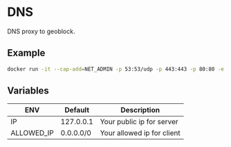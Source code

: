 # DNS

DNS proxy to geoblock.

## Example
```bash
docker run -it --cap-add=NET_ADMIN -p 53:53/udp -p 443:443 -p 80:80 -e IP=127.0.0.1 mkrou/smartdns
```

## Variables
| ENV  |  Default  |  Description  |
|---|---|---|
| IP  | 127.0.0.1  | Your public ip for server  |
| ALLOWED_IP | 0.0.0.0/0  | Your allowed ip for client |
